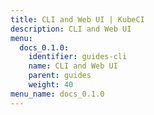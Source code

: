 ```yaml
---
title: CLI and Web UI | KubeCI
description: CLI and Web UI
menu:
  docs_0.1.0:
    identifier: guides-cli
    name: CLI and Web UI
    parent: guides
    weight: 40
menu_name: docs_0.1.0
---
```

